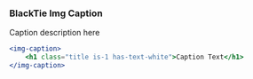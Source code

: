 ### BlackTie Img Caption

Caption description here

```jsx
<img-caption>
    <h1 class="title is-1 has-text-white">Caption Text</h1>
</img-caption>
```
